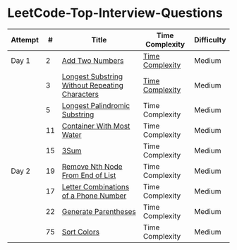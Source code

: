 LeetCode-Top-Interview-Questions
================================



| Attempt | # | Title | Time Complexity | Difficulty |
|-----|---| ----- | -------- | ---------- |
| Day 1 | 2 | [Add Two Numbers](https://github.com/Rajib-Sarwar/LeetCode-Top-Interview-Questions/blob/main/add-two-numbers.java) | [Time Complexity](https://github.com/Rajib-Sarwar/LeetCode-Top-Interview-Questions/blob/main/add-two-numbers-time-complexity)| Medium |
|   | 3 | [Longest Substring Without Repeating Characters](https://github.com/Rajib-Sarwar/LeetCode-Top-Interview-Questions/edit/main/longest-palindromic-substring.java) | [Time Complexity](https://github.com/Rajib-Sarwar/LeetCode-Top-Interview-Questions/blob/main/longest-substring-without-repeating-characters-time-complexity)| Medium |
|   | 5 | [Longest Palindromic Substring](https://github.com/Rajib-Sarwar/LeetCode-Top-Interview-Questions/blob/main/longest-palindromic-substring.java) | Time Complexity | Medium |
|   | 11 | [Container With Most Water](https://github.com/Rajib-Sarwar/LeetCode-Top-Interview-Questions/blob/main/container-with-most-water.java) | Time Complexity | Medium |
|   | 15 | [3Sum](https://github.com/Rajib-Sarwar/LeetCode-Top-Interview-Questions/blob/main/3sum.java) | Time Complexity | Medium |
| Day 2 | 19 | [Remove Nth Node From End of List](https://github.com/Rajib-Sarwar/LeetCode-Top-Interview-Questions/blob/main/remove-nth-node-from-end-of-list.java) | Time Complexity | Medium |
|   | 17 | [Letter Combinations of a Phone Number](https://github.com/Rajib-Sarwar/LeetCode-Top-Interview-Questions/blob/main/letter-combinations-of-a-phone-number.java) | Time Complexity | Medium |
|   | 22 | [Generate Parentheses](https://github.com/Rajib-Sarwar/LeetCode-Top-Interview-Questions/blob/main/generate-parentheses.java) | Time Complexity | Medium |
|   | 75 | [Sort Colors](https://github.com/Rajib-Sarwar/LeetCode-Top-Interview-Questions/blob/main/sort-colors.java) | Time Complexity | Medium |


